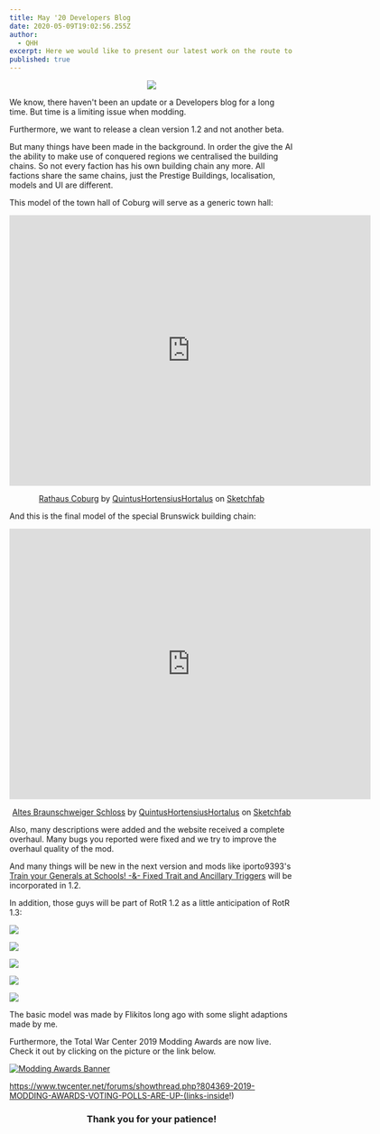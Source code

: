 ```yaml
---
title: May '20 Developers Blog
date: 2020-05-09T19:02:56.255Z
author:
  - QHH
excerpt: Here we would like to present our latest work on the route to the 1.2 Northern Wars update.
published: true
---
```

<center>

![](../_img/preview-may-20-blog.png)

</center>

We know, there haven't been an update or a Developers blog for a long time. But time is a limiting issue when modding. 

Furthermore, we want to release a clean version 1.2 and not another beta. 

But many things have been made in the background. In order the give the AI the ability to make use of conquered regions we centralised the building chains. So not every faction has his own building chain any more. All factions share the same chains, just the Prestige Buildings, localisation, models and UI are different.

This model of the town hall of Coburg will serve as a generic town hall:

<center>

<iframe width="640" height="480" src="https://sketchfab.com/models/b65305da47c947f2893b160f70d114ce/embed?preload=1&amp;ui_controls=1&amp;ui_infos=1&amp;ui_inspector=1&amp;ui_stop=1&amp;ui_watermark=1&amp;ui_watermark_link=1" frameborder="0" allow="autoplay; fullscreen; vr" mozallowfullscreen="true" webkitallowfullscreen="true"></iframe>

[Rathaus Coburg](https://sketchfab.com/3d-models/rathaus-coburg-b65305da47c947f2893b160f70d114ce?utm_medium=embed&utm_source=website&utm_campaign=share-popup) by [QuintusHortensiusHortalus](https://sketchfab.com/QuintusHortensiusHortalus) on [Sketchfab](https://sketchfab.com)

</center>

And this is the final model of the special Brunswick building chain:

<center>

<iframe width="640" height="480" src="https://sketchfab.com/models/9e23ff7bb7234c25920a5b1cd7e3a149/embed?preload=1&amp;ui_controls=1&amp;ui_infos=1&amp;ui_inspector=1&amp;ui_stop=1&amp;ui_watermark=1&amp;ui_watermark_link=1" frameborder="0" allow="autoplay; fullscreen; vr" mozallowfullscreen="true" webkitallowfullscreen="true"></iframe>

[Altes Braunschweiger Schloss](https://sketchfab.com/3d-models/altes-braunschweiger-schloss-9e23ff7bb7234c25920a5b1cd7e3a149) by [QuintusHortensiusHortalus](https://sketchfab.com/QuintusHortensiusHortalus) on [Sketchfab](https://sketchfab.com)

</center>

Also, many descriptions were added and the website received a complete overhaul. Many bugs you reported were fixed and we try to improve the overhaul quality of the mod. 

And many things will be new in the next version and mods like iporto9393's [Train your Generals at Schools! -&- Fixed Trait and Ancillary Triggers](https://www.twcenter.net/forums/showthread.php?798721-SUBMOD-Train-your-Generals-at-Schools!-amp-Fixed-Trait-and-Ancillary-Triggers) will be incorporated in 1.2.

In addition, those guys will be part of RotR 1.2 as a little anticipation of RotR 1.3:

![](../_img/austria-regiment-kaiser.jpg)

![](../_img/austria-german-line-infantry-regiment.jpg)

![](../_img/austria-hungarian-line-infantry-regiment.jpg)

![](../_img/austria-grenzer-regiment.jpg)

![](../_img/austria-marines.jpg)

The basic model was made by Flikitos long ago with some slight adaptions made by me. 

Furthermore, the Total War Center 2019 Modding Awards are now live. Check it out by clicking on the picture or the link below.

[![Modding Awards Banner](../_img/ma-2019-banner.png)](https://www.twcenter.net/forums/showthread.php?804369-2019-MODDING-AWARDS-VOTING-POLLS-ARE-UP-(links-inside!))

https://www.twcenter.net/forums/showthread.php?804369-2019-MODDING-AWARDS-VOTING-POLLS-ARE-UP-(links-inside!)

<center>

### Thank you for your patience!

</center>
